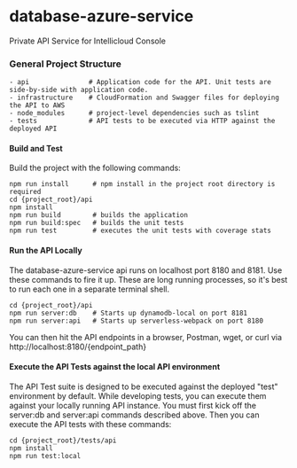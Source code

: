 # database-azure-service
Private API Service for Intellicloud Console

### General Project Structure
```
- api               # Application code for the API. Unit tests are side-by-side with application code.
- infrastructure    # CloudFormation and Swagger files for deploying the API to AWS
- node_modules      # project-level dependencies such as tslint
- tests             # API tests to be executed via HTTP against the deployed API
```

#### Build and Test
Build the project with the following commands:
```
npm run install      # npm install in the project root directory is required
cd {project_root}/api
npm install
npm run build        # builds the application
npm run build:spec   # builds the unit tests
npm run test         # executes the unit tests with coverage stats
```

#### Run the API Locally
The database-azure-service api runs on localhost port 8180 and 8181. Use these commands to fire it up. These are long running processes, so it's best to run each one in a separate terminal shell.
```
cd {project_root}/api
npm run server:db    # Starts up dynamodb-local on port 8181
npm run server:api   # Starts up serverless-webpack on port 8180
```

You can then hit the API endpoints in a browser, Postman, wget, or curl via http://localhost:8180/{endpoint_path}

#### Execute the API Tests against the local API environment
The API Test suite is designed to be executed against the deployed "test" environment by default. While developing tests, you can execute them against your locally running API instance. You must first kick off the server:db and server:api commands described above. Then you can execute the API tests with these commands:
```
cd {project_root}/tests/api
npm install
npm run test:local
```
